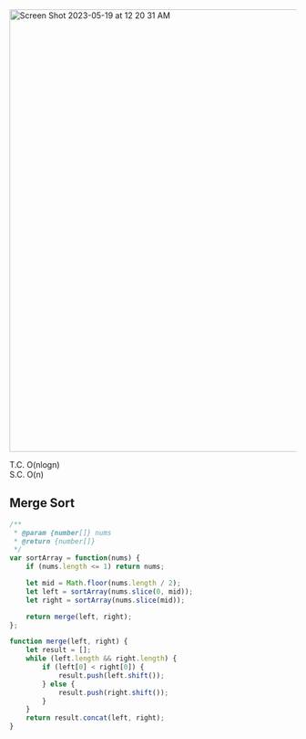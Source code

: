 <img width="775" alt="Screen Shot 2023-05-19 at 12 20 31 AM" src="https://github.com/cheatsheet1999/FrontEndCollection/assets/37787994/37728986-fc85-4e4f-86fd-2247a60b9cf6">

T.C. O(nlogn)      
S.C. O(n)          


## Merge Sort
```js
/**
 * @param {number[]} nums
 * @return {number[]}
 */
var sortArray = function(nums) {
    if (nums.length <= 1) return nums;

    let mid = Math.floor(nums.length / 2);
    let left = sortArray(nums.slice(0, mid));
    let right = sortArray(nums.slice(mid));

    return merge(left, right);
};

function merge(left, right) {
    let result = [];
    while (left.length && right.length) {
        if (left[0] < right[0]) {
            result.push(left.shift());
        } else {
            result.push(right.shift());
        }
    }
    return result.concat(left, right);
}
```
